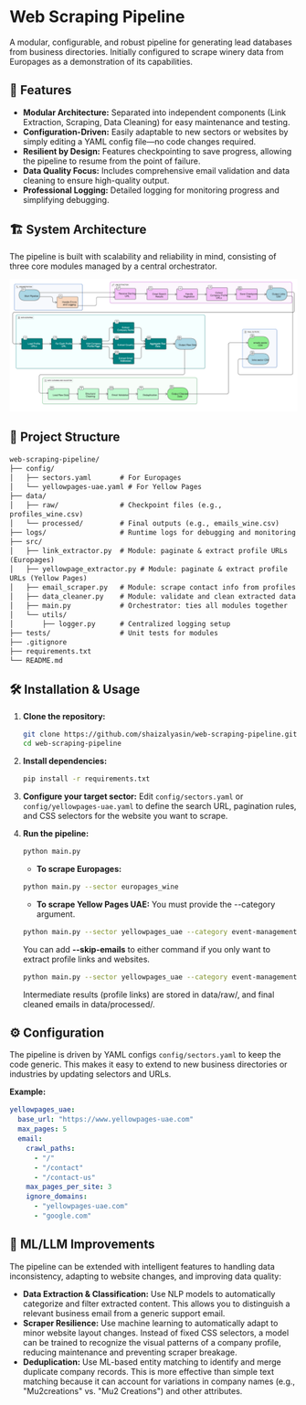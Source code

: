 # Web Scraping Pipeline

A modular, configurable, and robust pipeline for generating lead databases from business directories. Initially configured to scrape winery data from Europages as a demonstration of its capabilities.

## 🚀 Features

- **Modular Architecture:** Separated into independent components (Link Extraction, Scraping, Data Cleaning) for easy maintenance and testing.
- **Configuration-Driven:** Easily adaptable to new sectors or websites by simply editing a YAML config file—no code changes required.
- **Resilient by Design:** Features checkpointing to save progress, allowing the pipeline to resume from the point of failure.
- **Data Quality Focus:** Includes comprehensive email validation and data cleaning to ensure high-quality output.
- **Professional Logging:** Detailed logging for monitoring progress and simplifying debugging.

## 🏗️ System Architecture

The pipeline is built with scalability and reliability in mind, consisting of three core modules managed by a central orchestrator.

![System Architecture Diagram](images/architecture_diagram1.png)


## 📁 Project Structure

```
web-scraping-pipeline/
├── config/
│   ├── sectors.yaml       # For Europages
│   └── yellowpages-uae.yaml # For Yellow Pages
├── data/
│   ├── raw/               # Checkpoint files (e.g., profiles_wine.csv)
│   └── processed/         # Final outputs (e.g., emails_wine.csv)
├── logs/                  # Runtime logs for debugging and monitoring
├── src/
│   ├── link_extractor.py  # Module: paginate & extract profile URLs (Europages)
│   ├── yellowpage_extractor.py # Module: paginate & extract profile URLs (Yellow Pages)
│   ├── email_scraper.py   # Module: scrape contact info from profiles
│   ├── data_cleaner.py    # Module: validate and clean extracted data
│   ├── main.py            # Orchestrator: ties all modules together
│   └── utils/
│       ├── logger.py      # Centralized logging setup
├── tests/                 # Unit tests for modules
├── .gitignore
├── requirements.txt
└── README.md
```

## 🛠️ Installation & Usage

1.  **Clone the repository:**
    ```bash
    git clone https://github.com/shaizalyasin/web-scraping-pipeline.git
    cd web-scraping-pipeline
    ```

2.  **Install dependencies:**
    ```bash
    pip install -r requirements.txt
    ```

3.  **Configure your target sector:**
    Edit `config/sectors.yaml` or `config/yellowpages-uae.yaml` to define the search URL, pagination rules, and CSS selectors for the website you want to scrape.

4.  **Run the pipeline:**
    ```bash
    python main.py
    ```
    - **To scrape Europages:**
    ```bash
    python main.py --sector europages_wine
    ```
    
    - **To scrape Yellow Pages UAE:**
        You must provide the --category argument.
    ```bash
    python main.py --sector yellowpages_uae --category event-management
    ```
    
    You can add **--skip-emails** to either command if you only want to extract profile links and websites.
    ```bash
    python main.py --sector yellowpages_uae --category event-management --skip-emails
    ```
    Intermediate results (profile links) are stored in data/raw/, and final cleaned emails in data/processed/.    

## ⚙️ Configuration

The pipeline is driven by YAML configs `config/sectors.yaml` to keep the code generic.
This makes it easy to extend to new business directories or industries by updating selectors and URLs.

**Example:**
```yaml
yellowpages_uae:
  base_url: "https://www.yellowpages-uae.com"
  max_pages: 5
  email:
    crawl_paths:
      - "/"
      - "/contact"
      - "/contact-us"
    max_pages_per_site: 3
    ignore_domains:
      - "yellowpages-uae.com"
      - "google.com"
```

## 🤖 ML/LLM Improvements

The pipeline can be extended with intelligent features to handling data inconsistency, adapting to website changes, 
and improving data quality:

- **Data Extraction & Classification:** Use NLP models to automatically categorize and filter extracted content. This allows you to distinguish a relevant 
business email from a generic support email.
- **Scraper Resilience:** Use machine learning to automatically adapt to minor website layout changes. Instead of  fixed CSS 
selectors, a model can be trained to recognize the visual patterns of a company profile,  reducing maintenance and preventing scraper breakage.
- **Deduplication:** Use ML-based entity matching to identify and merge duplicate company records. This is more effective than simple 
text matching because it can account for variations in company names (e.g., "Mu2creations" vs. "Mu2 Creations") and other attributes.